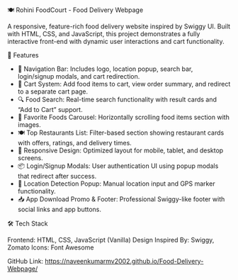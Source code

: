 🍽️ Rohini FoodCourt - Food Delivery Webpage

A responsive, feature-rich food delivery website inspired by Swiggy UI. Built with HTML, CSS, and JavaScript, this project demonstrates a fully interactive front-end with dynamic user interactions and cart functionality.


🚀 Features

- 🧭 Navigation Bar: Includes logo, location popup, search bar, login/signup modals, and cart redirection.
- 🛒 Cart System: Add food items to cart, view order summary, and redirect to a separate cart page.
- 🔍 Food Search: Real-time search functionality with result cards and “Add to Cart” support.
- 🍕 Favorite Foods Carousel: Horizontally scrolling food items section with images.
- 🍽️ Top Restaurants List: Filter-based section showing restaurant cards with offers, ratings, and delivery times.
- 📱 Responsive Design: Optimized layout for mobile, tablet, and desktop screens.
- 📦 Login/Signup Modals: User authentication UI using popup modals that redirect after success.
- 📍 Location Detection Popup: Manual location input and GPS marker functionality.
- 📥 App Download Promo & Footer: Professional Swiggy-like footer with social links and app buttons.



 🛠️ Tech Stack

Frontend: HTML, CSS, JavaScript (Vanilla)
Design Inspired By: Swiggy, Zomato
Icons: Font Awesome

GitHub Link: https://naveenkumarmv2002.github.io/Food-Delivery-Webpage/
